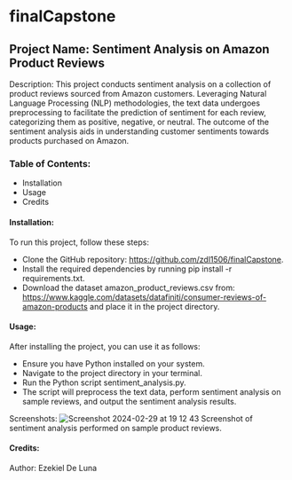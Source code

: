 # finalCapstone

## Project Name: Sentiment Analysis on Amazon Product Reviews
Description:
This project conducts sentiment analysis on a collection of product reviews sourced from Amazon customers. Leveraging Natural Language Processing (NLP) methodologies, the text data undergoes preprocessing to facilitate the prediction of sentiment for each review, categorizing them as positive, negative, or neutral. The outcome of the sentiment analysis aids in understanding customer sentiments towards products purchased on Amazon.

### Table of Contents:
* Installation
* Usage
* Credits

#### Installation:
To run this project, follow these steps:

* Clone the GitHub repository: https://github.com/zdl1506/finalCapstone.
* Install the required dependencies by running pip install -r requirements.txt.
* Download the dataset amazon_product_reviews.csv from: https://www.kaggle.com/datasets/datafiniti/consumer-reviews-of-amazon-products and place it in the project directory.

#### Usage:
After installing the project, you can use it as follows:

* Ensure you have Python installed on your system.
* Navigate to the project directory in your terminal.
* Run the Python script sentiment_analysis.py.
* The script will preprocess the text data, perform sentiment analysis on sample reviews, and output the sentiment analysis results.

Screenshots:
![Screenshot 2024-02-29 at 19 12 43](https://github.com/zdl1506/finalCapstone/assets/152559640/1374d7a1-3d4b-46bf-949e-3ad681a883d4)
Screenshot of sentiment analysis performed on sample product reviews.

#### Credits:
Author: Ezekiel De Luna
